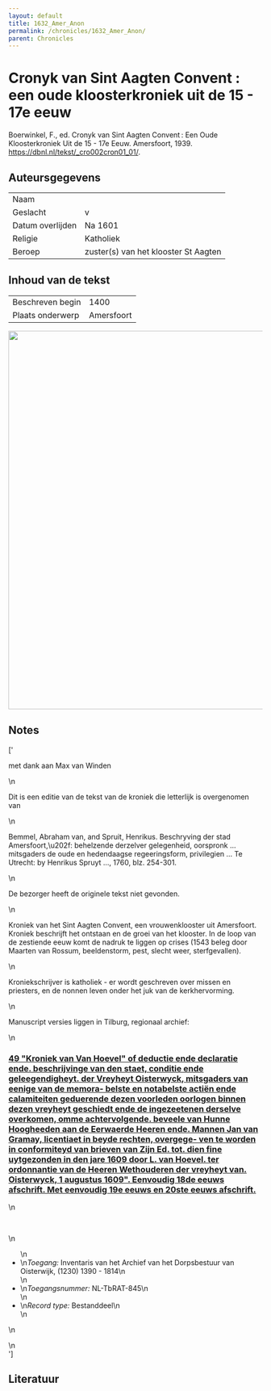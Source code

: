 ```yaml
---
layout: default
title: 1632_Amer_Anon
permalink: /chronicles/1632_Amer_Anon/
parent: Chronicles
--- 
```



# Cronyk van Sint Aagten Convent : een oude kloosterkroniek uit de 15 - 17e eeuw 

Boerwinkel, F., ed. Cronyk van Sint Aagten Convent : Een Oude Kloosterkroniek Uit de 15 - 17e Eeuw. Amersfoort, 1939. https://dbnl.nl/tekst/_cro002cron01_01/. 

## Auteursgegevens 

| | | 
| --------------- | --------------- | 
| Naam |   | 
| Geslacht | v | 
| Datum overlijden | Na 1601 | 
| Religie | Katholiek | 
| Beroep | zuster(s) van het klooster St Aagten | 

## Inhoud van de tekst 

| | | 
| --------------- | --------------- | 
| Beschreven begin | 1400 | 
| Plaats onderwerp | Amersfoort | 

[<img src="..\..\barplots_chronicles\1632_Amer_Anon.jpg" width="750"/>](..\..\barplots_chronicles\1632_Amer_Anon.jpg) 

## Notes 

['<div data-schema-version="8"><p>met dank aan Max van Winden</p>\n<p>Dit is een editie van de tekst van de kroniek die letterlijk is overgenomen van</p>\n<p>Bemmel, Abraham van, and Spruit, Henrikus. Beschryving der stad Amersfoort,\u202f: behelzende derzelver gelegenheid, oorspronk ... mitsgaders de oude en hedendaagse regeeringsform, privilegien ... Te Utrecht: by Henrikus Spruyt ..., 1760, blz. 254-301.</p>\n<p>De bezorger heeft de originele tekst niet gevonden.</p>\n<p>Kroniek van het Sint Aagten Convent, een vrouwenklooster uit Amersfoort. Kroniek beschrijft het ontstaan en de groei van het klooster. In de loop van de zestiende eeuw komt de nadruk te liggen op crises (1543 beleg door Maarten van Rossum, beeldenstorm, pest, slecht weer, sterfgevallen).</p>\n<p>Kroniekschrijver is katholiek - er wordt geschreven over missen en priesters, en de nonnen leven onder het juk van de kerkhervorming.</p>\n<p>Manuscript versies liggen in Tilburg, regionaal archief:</p>\n<h3><a href="https://www.regionaalarchieftilburg.nl/zoek-in-archieven/?/details/NL-TbRAT-845/path/2.3.6/keywords/kroniek/withscans/0/start/0/limit/10/flimit/5/filters:ead.eadheader.eadid/NL-TbRAT-845/order/unitdate_sort_from_year asc" rel="noopener noreferrer nofollow">49 "Kroniek van Van Hoevel" of deductie ende declaratie ende. beschrijvinge van den staet, conditie ende geleegendigheyt. der Vreyheyt Oisterwyck, mitsgaders van eenige van de memora- belste en notabelste actiën ende calamiteiten geduerende dezen voorleden oorlogen binnen dezen vreyheyt geschiedt ende de ingezeetenen derselve overkomen, omme achtervolgende. beveele van Hunne Hoogheeden aan de Eerwaerde Heeren ende. Mannen Jan van Gramay, licentiaet in beyde rechten, overgege- ven te worden in conformiteyd van brieven van Zijn Ed. tot. dien fine uytgezonden in den jare 1609 door L. van Hoevel. ter ordonnantie van de Heeren Wethouderen der vreyheyt van. Oisterwyck, 1 augustus 1609". Eenvoudig 18de eeuws afschrift. Met eenvoudig 19e eeuws en 20ste eeuws afschrift.</a></h3>\n<p>&nbsp;</p>\n<ul>\n<li>\n<em>Toegang:</em> Inventaris van het Archief van het Dorpsbestuur van Oisterwijk, (1230) 1390 - 1814\n</li>\n<li>\n<em>Toegangsnummer:</em> NL-TbRAT-845\n</li>\n<li>\n<em>Record type:</em> Bestanddeel\n</li>\n</ul>\n<p></p>\n</div>'] 

## Literatuur 

